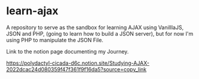 # learn-ajax
A repository to serve as the sandbox for learning AJAX using VanilllaJS, JSON and PHP, (going to learn how to build a JSON server), but for now I'm using PHP to manipulate the JSON File.

Link to the notion page documenting my Journey.

https://polydactyl-cicada-d6c.notion.site/Studying-AJAX-2022dcac24d080359f47f361f9f16da5?source=copy_link
